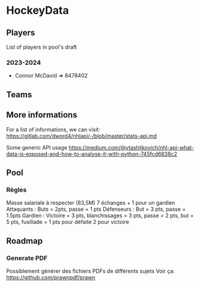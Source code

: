 # HockeyData
## Players
List of players in pool's draft

### 2023-2024
- Connor McDavid => 8478402

## Teams

## More informations
For a list of informations, we can visit: 
https://gitlab.com/dword4/nhlapi/-/blob/master/stats-api.md

Some generic API usage
https://medium.com/@vtashlikovich/nhl-api-what-data-is-exposed-and-how-to-analyse-it-with-python-745fcd6838c2

## Pool
### Règles

Masse salariale à respecter (83,5M)
7 échanges + 1 pour un gardien
Attaquants : Buts = 2pts, passe = 1 pts
Défenseurs : But = 3 pts, passe = 1.5pts
Gardien : Victoire = 3 pts, blanchissages = 3 pts, passe = 2 pts, but = 5 pts, fusillade = 1 pts pour défaite 2 pour victoire

## Roadmap
### Generate PDF
Possiblement générer des fichiers PDFs de différents sujets
Voir ça:  
https://github.com/prawnpdf/prawn